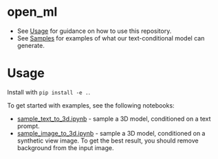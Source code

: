 # open_ml

 * See [Usage](#usage) for guidance on how to use this repository.
 * See [Samples](#samples) for examples of what our text-conditional model can generate.


# Usage

Install with `pip install -e .`.

To get started with examples, see the following notebooks:

* [sample_text_to_3d.ipynb](file_ee/examples/sample_text_to_3d.ipynb) - sample a 3D model, conditioned on a text prompt.
* [sample_image_to_3d.ipynb](file_ee/examples/sample_image_to_3d.ipynb) - sample a 3D model, conditioned on a synthetic view image. To get the best result, you should remove background from the input image.
